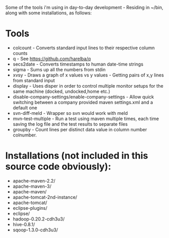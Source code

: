 Some of the tools i'm using in day-to-day development - Residing in ~/bin, along with some installations, as follows:

# Tools
* colcount - Converts standard input lines to their respective column counts
* q - See https://github.com/harelba/q
* secs2date - Converts timestamps to human date-time strings
* sigma - Sums up all the numbers from stdin
* xvsy - Draws a graph of x values vs y values - Getting pairs of x,y lines from standard input
* display - Uses disper in order to control multiple monitor setups for the same machine (docked, undocked,home etc.)
* disable-company-settings/enable-company-settings - Allow quick switching between a company provided maven settings.xml and a default one
* svn-diff-meld - Wrapper so svn would work with meld
* mvn-test-multiple - Run a test using maven multiple times, each time saving the log file and the test results to separate files
* groupby - Count lines per distinct data value in column number colnumber.

# Installations (not included in this source code obviously):
* apache-maven-2.2/
* apache-maven-3/
* apache-maven/
* apache-tomcat-2nd-instance/
* apache-tomcat/
* eclipse-plugins/
* eclipse/
* hadoop-0.20.2-cdh3u3/
* hive-0.8.1/
* sqoop-1.3.0-cdh3u3/

